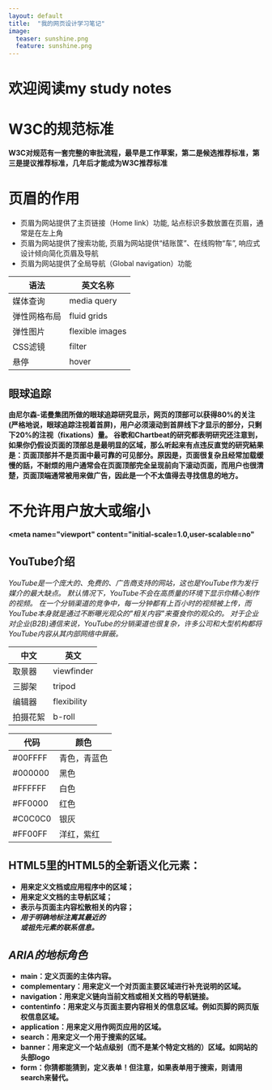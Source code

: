 ```yaml
---
layout: default
title:  "我的网页设计学习笔记"
image:
  teaser: sunshine.png
  feature: sunshine.png
---
```


# 欢迎阅读my study notes

W3C的规范标准
==============
**W3C对规范有一套完整的审批流程，最早是工作草案，第二是候选推荐标准，第三是提议推荐标准，几年后才能成为W3C推荐标准**

页眉的作用
==========
+ 页眉为网站提供了主页链接（Home link）功能, 站点标识多数放置在页眉，通常是在左上角
+ 页眉为网站提供了搜索功能, 页眉为网站提供“结账筐”、在线购物“车”, 响应式设计倾向简化页眉及导航
+ 页眉为网站提供了全局导航（Global navigation）功能

语法|英文名称
-|-
媒体查询|media query
弹性网格布局|fluid grids
弹性图片|flexible images
CSS滤镜|filter
悬停|hover

## 眼球追踪

**由尼尔森-诺曼集团所做的眼球追踪研究显示，网页的顶部可以获得80%的关注(严格地说，眼球追踪注视着首屏)，用户必须滚动到首屏线下才显示的部分，只剩下20%的注视（fixations）量。
谷歌和Chartbeat的研究都表明研究还注意到，如果你仍假设页面的顶部总是最明显的区域，那么听起来有点违反直觉的研究結果是：页面顶部并不是页面中最可靠的可见部分。原因是，页面很复杂且经常加载缓慢的話，不耐烦的用户通常会在页面顶部完全呈现前向下滚动页面，而用户也很清楚，页面顶端通常被用来做广告，因此是一个不太值得去寻找信息的地方。**

不允许用户放大或缩小
==============
**<meta name="viewport" content="initial-scale=1.0,user-scalable=no"**

## YouTube介绍

*YouTube是一个庞大的、免费的、广告商支持的网站，这也是YouTube作为发行媒介的最大缺点。
默认情况下，YouTube不会在高质量的环境下显示你精心制作的视频。
在一个分销渠道的竞争中，每一分钟都有上百小时的视频被上传，而YouTube本身就是通过不断曝光观众的"相关内容"来蚕食你的观众的。
对于企业对企业(B2B)通信来说，YouTube的分销渠道也很复杂，许多公司和大型机构都将YouTube内容从其内部网络中屏蔽。*

中文|英文
-|-
取景器|viewfinder
三脚架|tripod
编辑器|flexibility
拍摄花絮|b-roll

代码|颜色
-|-
#00FFFF|青色，青蓝色
#000000|黑色
#FFFFFF|白色
#FF0000|红色
#C0C0C0|银灰
#FF00FF|洋红，紫红


## HTML5里的HTML5的全新语义化元素：
+ **<section>用来定义文档或应用程序中的区域；**
+ **<nav>用来定义文档的主导航区域；**
+ **<aside>表示与页面主内容松散相关的内容；**
+ **<address>用于明确地标注离其最近的<article>或<body>祖先元素的联系信息。**

## *ARIA的地标角色*
+ **main：定义页面的主体内容。**
+ **complementary：用来定义一个对页面主要区域进行补充说明的区域。**
+ **navigation：用来定义链向当前文档或相关文档的导航链接。** 
+ **contentinfo：用来定义与页面主要内容相关的信息区域。例如页脚的网页版权信息区域。**
+ **application：用来定义用作网页应用的区域。**
+ **search：用来定义一个用于搜索的区域。**
+ **banner：用来定义一个站点级别（而不是某个特定文档的）区域。如网站的头部logo**
+ **form：你猜都能猜到，定义表单！但注意，如果表单用于搜索，则请用search来替代。**